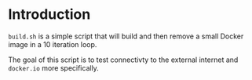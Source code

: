 # Introduction
`build.sh` is a simple script that will build and then remove a small Docker image in a 10 iteration loop.

The goal of this script is to test connectivty to the external internet and `docker.io` more specifically.
